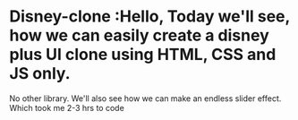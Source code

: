 # Disney-clone :Hello, Today we'll see, how we can easily create a disney plus UI clone using HTML, CSS and JS only. 
No other library. We'll also see how we can make an endless slider effect. Which took me 2-3 hrs to code
